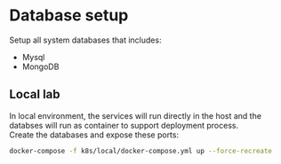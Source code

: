 # Database setup
Setup all system databases that includes:  
- Mysql
- MongoDB
## Local lab
In local environment, the services will run directly in the host and the databses will run as container to support deployment process.  
Create the databases and expose these ports:
```sh
docker-compose -f k8s/local/docker-compose.yml up --force-recreate
```
